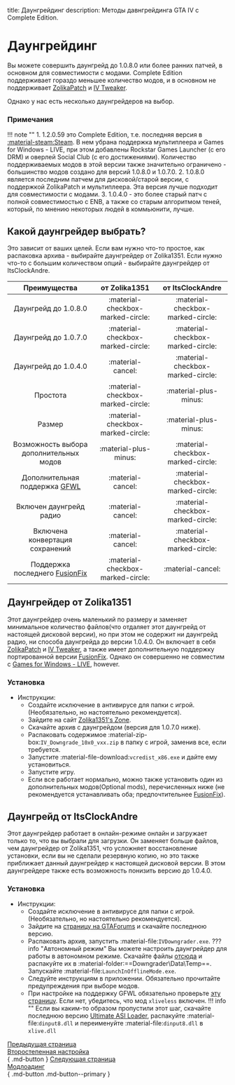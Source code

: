 title: Даунгрейдинг
description: Методы давнгрейдинга GTA IV с Complete Edition.

# Даунгрейдинг
Вы можете совершить даунгрейд до 1.0.8.0 или более ранних патчей, в основном для совместимости с модами. Complete Edition поддерживает гораздо меньшее количество модов, и в основном не поддерживает [ZolikaPatch](/Essential-Modding/ZolikaPatch) и [IV Tweaker](../modloading/#iv-tweaker). 

Однако у нас есть несколько даунгрейдеров на выбор.

### Примечания
!!! note ""
	1. 1.2.0.59 это Complete Edition, т.е. последняя версия в [:material-steam:Steam](https://store.steampowered.com/app/12210/). В нем убрана поддержка мультиплеера и Games for Windows - LIVE, при этом добавлены Rockstar Games Launcher (с его DRM) и оверлей Social Club (с его достижениями). Количество поддерживаемых модов в этой версии также значительно ограничено - большинство модов создано для версий 1.0.8.0 и 1.0.7.0.
	2. 1.0.8.0 является последним патчем для дисковой/старой версии, с поддержкой ZolikaPatch и мультиплеера. Эта версия лучше подходит для совместимости с модами.
    3. 1.0.4.0 - это более старый патч с полной совместимостью с ENB, а также со старым алгоритмом теней, который, по мнению некоторых людей в коммьюнити, лучше.

## Какой даунгрейдер выбрать?
Это зависит от ваших целей. Если вам нужно что-то простое, как распаковка архива - выбирайте даунгрейдер от Zolika1351. Если нужно что-то с большим количеством опций - выбирайте даунгрейдер от ItsClockAndre.

| Преимущества | от Zolika1351 | от ItsClockAndre |
| :----------: | :-----------: | :--------------: |
| Даунгрейд до 1.0.8.0 | :material-checkbox-marked-circle: | :material-checkbox-marked-circle: |
| Даунгрейд до 1.0.7.0 | :material-checkbox-marked-circle: | :material-checkbox-marked-circle: |
| Даунгрейд до 1.0.4.0 | :material-cancel: | :material-checkbox-marked-circle: |
| Простота | :material-checkbox-marked-circle: | :material-plus-minus: |
| Размер | :material-checkbox-marked-circle: | :material-plus-minus: |
| Возможность выбора дополнительных модов | :material-plus-minus: | :material-checkbox-marked-circle: |
| Дополнительная поддержка [GFWL](../multiplayer/#games-for-windows-live) | :material-cancel: | :material-checkbox-marked-circle: |
| Включен даунгрейд радио | :material-cancel: | :material-checkbox-marked-circle: |
| Включена конвертация сохранений | :material-cancel: | :material-checkbox-marked-circle: |
| Поддержка последнего [FusionFix](/Essential-Modding/FusionFix) | :material-checkbox-marked-circle: | :material-cancel: |

## Даунгрейдер от Zolika1351
Этот даунгрейдер очень маленький по размеру и заменяет минимальное количество файлов(что отдаляет этот даунгрейд от настоящей дисковой версии), но при этом не содержит ни даунгрейд радио, ни способа даунгрейда до версии 1.0.4.0.  Он включает в себя [ZolikaPatch](/Essential-Modding/ZolikaPatch) и [IV Tweaker](./modloading/#iv-tweaker), а также имеет дополнительную поддержку портированной версии [FusionFix](/Essential-Modding/FusionFix). Однако он совершенно не совместим с [Games for Windows - LIVE](../multiplayer/#games-for-windows-live), however.

### Установка
- Инструкции:
    * Создайте исключение в антивирусе для папки с игрой. (Необязательно, но настоятельно рекомендуется).
    * Зайдите на сайт [Zolika1351's Zone](https://zolika1351.pages.dev/mods/ivpatch/downgrading).
    * Скачайте архив с даунгрейдом (версия для 1.0.7.0 ниже).
    * Распаковать содержимое :material-zip-box:`IV_Downgrade_10x0_vxx.zip` в папку с игрой, заменив все, если требуется.
    * Запустите :material-file-download:`vcredist_x86.exe` и дайте ему установиться.
    * Запустите игру.
    * Если все работает нормально, можно также установить один из дополнительных модов(Optional mods), перечисленных ниже (не рекомендуется устанавливать оба; предпочтительнее [FusionFix](/Essential-Modding/FusionFix)).

## Даунгрейд от ItsClockAndre
Этот даунгрейдер работает в онлайн-режиме онлайн и загружает только то, что вы выбрали для загрузки. Он заменяет больше файлов, чем даунгрейдер от Zolika1351, что усложняет восстановление установки, если вы не сделали резервную копию, но это также приближает данный даунгрейдер к настоящей дисковой версии. В этом даунгрейдере также есть возможность понизить версию до 1.0.4.0.

### Установка
- Инструкции:
    * Создайте исключение в антивирусе для папки с игрой. (Необязательно, но настоятельно рекомендуется).
    * Зайдите на [страницу на GTAForums](https://gtaforums.com/topic/976691-gta-iv-downgrader/) и скачайте последнюю версию.
    * Распаковать архив, запустить :material-file:`IVDowngrader.exe`.
    ??? info "Автономный режим"
        Вы можете настроить даунгрейдер для работы в автономном режиме. Скачайте файлы [отсюда](https://mega.nz/folder/Fn0Q3LhY#_0t1VZQFuQX22lMxRZNB1A) и распакуйте их в :material-folder:==Downgrader\\Data\\Temp==. Запускайте :material-file:`LaunchInOfflineMode.exe`.
    * Следуйте инструкциям в приложении. Обязательно прочитайте предупреждения при выборе модов.
    * При настройке на поддержку GFWL обязательно проверьте [эту страницу](../multiplayer/#games-for-windows-live). Если нет, убедитесь, что мод `xliveless` включен.
    !!! info ""
        Если вы каким-то образом пропустили этот шаг, скачайте последнюю версию [Ultimate ASI Loader](https://github.com/ThirteenAG/Ultimate-ASI-Loader/releases), распакуйте :material-file:`dinput8.dll` и переименуйте :material-file:`dinput8.dll` в `xlive.dll`

[Предыдущая страница <br>Второстепенная настройка</br>](Additional-Setup.md){ .md-button } [Следующая страница <br>Модлоадинг</br>](modloading.md){ .md-button .md-button--primary }